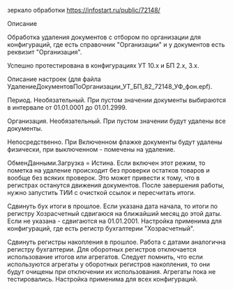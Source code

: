 зеркало обработки
https://infostart.ru/public/72148/

Описание

Обработка удаления документов с отбором по организации для конфигураций, где есть справочник "Организации" и у документов есть реквизит "Организация".

Успешно протестирована в конфигурациях УТ 10.х и БП 2.х, 3.х.

Описание настроек (для файла УдалениеДокументовПоОрганизации_УТ_БП_82_72148_УФ_фон.epf).

Период. Необязательный. При пустом значении документы выбираются в интервале от 01.01.0001 до 01.01.2999.

Организация. Необязательный. При пустом значении будут удалены все документы.

Непосредственно. При Включенном флажке документы будут удалены физически, при выключенном - помечены на удаление.

ОбменДанными.Загрузка = Истина. Если включен этот режим, то пометка на удаление происходит без проверки остатков товаров и вообще без всяких проверок. Это может привести к тому, что в регистрах останутся движения документов. После завершения работы, нужно запустить ТИИ с очисткой ссылок и пересчитать итоги.

Сдвинуть бух итоги в прошлое. Если указана дата начала, то итоги по регистру Хозрасчетный сдвигаюся на ближайший месяц до этой даты. Если не указана - сдвигаются на 01.01.2001. Настройка применима для конфигураций, где есть регистр бухгалтерии "Хозрасчетный".

Сдвинуть регистры накопления в прошлое. Работа с датами аналогична регистру бухгалтерии. Для оборотных регистров отключается использование итогов или агрегатов. Следует помнить, что если используются агрегаты у оборотных регистров накопления, то они будут очищены при отключении их использования. Агрегаты пока не тестировались. Настройка применима для всех конфигураций.
